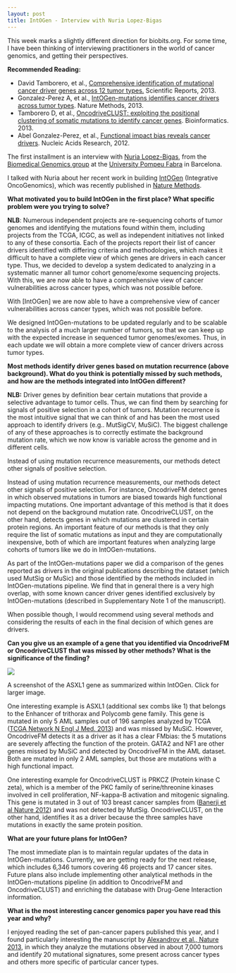 ```yaml
--- 
layout: post 
title: IntOGen - Interview with Nuria Lopez-Bigas
---
```


This week marks a slightly different direction for biobits.org.  For some time, I have been thinking of interviewing practitioners in the world of cancer genomics, and getting their perspectives.


<div class="sidebar-left">
	<p>
		<b>Recommended Reading:</b>
	</p>
	<p>
		<ul>
			<li>David Tamborero, et al., <a href="http://www.nature.com/srep/2013/131002/srep02650/full/srep02650.html">Comprehensive identification of mutational cancer driver genes across 12 tumor types.</a> Scientific Reports, 2013.</li>
			<li>Gonzalez-Perez A, et al., <a href="http://www.nature.com/nmeth/journal/vaop/ncurrent/full/nmeth.2642.html">IntOGen-mutations identifies cancer drivers across tumor types</a>.  Nature Methods, 2013.</li>
			<li>Tamborero D, et al., <a href="http://bioinformatics.oxfordjournals.org/content/29/18/2238.long">OncodriveCLUST: exploiting the positional clustering of somatic mutations to identify cancer genes</a>.  Bioinformatics. 2013.</li>
			<li>Abel Gonzalez-Perez, et al., <a href="http://nar.oxfordjournals.org/content/40/21/e169.full?keytype=ref&ijkey=jWx48Ab6s74fm7I">Functional impact bias reveals cancer drivers</a>.  Nucleic Acids Research, 2012.</li>
		</ul>
	</p>
</div>

The first installment is an interview with <a href="http://bg.upf.edu/group/people/people.nuria.php">Nuria Lopez-Bigas</a>, from the <a href="http://bg.upf.edu/group/index.php">Biomedical Genomics group</a> at the <a href="http://www.upf.edu/">University Pompeu Fabra</a> in Barcelona.

I talked with Nuria about her recent work in building <a href="http://www.intogen.org/">IntOGen</a> (Integrative OncoGenomics), which was recently published in <a href="http://www.nature.com/nmeth/journal/vaop/ncurrent/full/nmeth.2642.html">Nature Methods</a>.

**What motivated you to build IntOGen in the first place?  What specific problem were you trying to solve?**

**NLB**:  Numerous independent projects are re-sequencing cohorts of tumor genomes and identifying the mutations found within them, including projects from the TCGA, ICGC, as well as independent initiatives not linked to any of these consortia. Each of the projects report their list of cancer drivers identified with differing criteria and methodologies, which makes it difficult to have a complete view of which genes are drivers in each cancer type. Thus, we decided to develop a system dedicated to analyzing in a systematic manner all tumor cohort genome/exome sequencing projects. With this, we are now able to have a comprehensive view of cancer vulnerabilities across cancer types, which was not possible before.

<div class="quote-right">
With [IntOGen] we are now able to have a comprehensive view of cancer vulnerabilities across cancer types, which was not possible before.
</div>

We designed IntOGen-mutations to be updated regularly and to be scalable to the analysis of a much larger number of tumors, so that we can keep up with the expected increase in sequenced tumor genomes/exomes. Thus, in each update we will obtain a more complete view of cancer drivers across tumor types.

**Most methods identify driver genes based on mutation recurrence (above background).  What do you think is potentially missed by such methods, and how are the methods integrated into IntOGen different?**

**NLB:**  Driver genes by definition bear certain mutations that provide a selective advantage to tumor cells. Thus, we can find them by searching for signals of positive selection in a cohort of tumors. Mutation recurrence is the most intuitive signal that we can think of and has been the most used approach to identify drivers (e.g.. MutSigCV, MuSiC). The biggest challenge of any of these approaches is to correctly estimate the background mutation rate, which we now know is variable across the genome and in different cells.

<div class="quote-right">
Instead of using mutation recurrence measurements, our methods detect other signals of positive selection.
</div>

Instead of using mutation recurrence measurements, our methods detect other signals of positive selection. For instance, OncodriveFM detect genes in which observed mutations in tumors are biased towards high functional impacting mutations. One important advantage of this method is that it does not depend on the background mutation rate. OncodriveCLUST, on the other hand, detects genes in which mutations are clustered in certain protein regions. An important feature of our methods is that they only require the list of somatic mutations as input and they are computationally inexpensive, both of which are important features when analyzing large cohorts of tumors like we do in IntOGen-mutations.

As part of the IntOGen-mutations paper we did a comparison of the genes reported as drivers in the original publications describing the dataset (which used MutSig or MuSic) and those identified by the methods included in IntOGen-mutations pipeline. We find that in general there is a very high overlap, with some known cancer driver genes identified exclusively by IntOGen-mutations (described in Supplementary Note 1 of the manuscript).

When possible though, I would recommend using several methods and considering the results of each in the final decision of which genes are drivers.

**Can you give us an example of a gene that you identified via OncodriveFM or OncodriveCLUST that was missed by other methods?  What is the significance of the finding?**


<div class="photo-right">
	<a href="https://raw.github.com/ecerami/ecerami.github.io/master/img/asxl1.jpg"><img src="https://raw.github.com/ecerami/ecerami.github.io/master/img/asxl1.jpg"></a>
	<p>A screenshot of the ASXL1 gene as summarized within IntOGen.  Click for larger image.</p>
</div>

One interesting example is ASXL1 (additional sex combs like 1) that belongs to the Enhancer of trithorax and Polycomb gene family. This gene is mutated in only 5 AML samples out of 196 samples analyzed by TCGA (<a href="http://www.ncbi.nlm.nih.gov/pubmed/23634996">TCGA Network N Engl J Med. 2013</a>) and was missed by MuSiC. However, OncodriveFM detects it as a driver as it has a clear FMbias: the 5 mutations are severely affecting the function of the protein. GATA2 and NF1 are other genes missed by MuSiC and detected by OncodriveFM in the AML dataset. Both are mutated in only 2 AML samples, but those are mutations with a high functional impact.

One interesting example for OncodriveCLUST is PRKCZ (Protein kinase C zeta), which is a member of the PKC family of serine/threonine kinases involved in cell proliferation, NF-kappa-B activation and mitogenic signaling. This gene is mutated in 3 out of 103 breast cancer samples from (<a href="http://www.ncbi.nlm.nih.gov/pubmed/22722202">Banerji et al Nature 2012</a>) and was not detected by MutSig. OncodriveCLUST, on the other hand, identifies it as a driver because the three samples have mutations in exactly the same protein position.

**What are your future plans for IntOGen?**

The most immediate plan is to maintain regular updates of the data in IntOGen-mutations. Currently, we are getting ready for the next release, which includes 6,346 tumors covering 46 projects and 17 cancer sites.  Future plans also include implementing other analytical methods in the IntOGen-mutations pipeline (in addition to OncodriveFM and OncodriveCLUST) and enriching the database with Drug-Gene Interaction information.

**What is the most interesting cancer genomics paper you have read this year and why?**

I enjoyed reading the set of pan-cancer papers published this year, and I found particularly interesting the manuscript by <a href="http://www.nature.com/nature/journal/vaop/ncurrent/full/nature12477.html">Alexandrov et al., Nature 2013</a>, in which they analyze the mutations observed in about 7,000 tumors and identify 20 mutational signatures, some present across cancer types and others more specific of particular cancer types.
